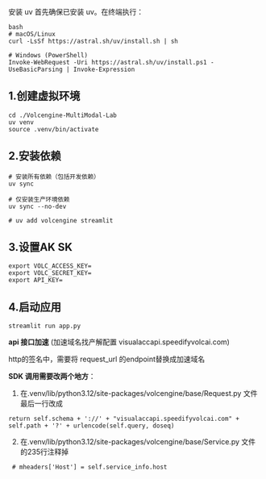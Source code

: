 
安装 uv
首先确保已安装 uv。在终端执行：
```
bash
# macOS/Linux
curl -LsSf https://astral.sh/uv/install.sh | sh

# Windows (PowerShell)
Invoke-WebRequest -Uri https://astral.sh/uv/install.ps1 -UseBasicParsing | Invoke-Expression
```

## 1.创建虚拟环境
```
cd ./Volcengine-MultiModal-Lab
uv venv
source .venv/bin/activate
```

## 2.安装依赖
```
# 安装所有依赖（包括开发依赖）
uv sync

# 仅安装生产环境依赖
uv sync --no-dev

# uv add volcengine streamlit
```

## 3.设置AK SK
```
export VOLC_ACCESS_KEY=
export VOLC_SECRET_KEY=
export API_KEY=
```

## 4.启动应用
```
streamlit run app.py
```

**api 接口加速** (加速域名找产解配置 visualaccapi.speedifyvolcai.com)

http的签名中，需要将 request_url 的endpoint替换成加速域名

**SDK 调用需要改两个地方**：
1. 在.venv/lib/python3.12/site-packages/volcengine/base/Request.py 文件最后一行改成 
 ```
 return self.schema + '://' + "visualaccapi.speedifyvolcai.com" + self.path + '?' + urlencode(self.query, doseq)
 ```
2. 在.venv/lib/python3.12/site-packages/volcengine/base/Service.py 文件的235行注释掉

```
 # mheaders['Host'] = self.service_info.host
```
